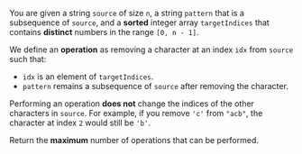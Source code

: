 You are given a string `source` of size `n`, a string `pattern` that is a subsequence of `source`, and a **sorted** integer array `targetIndices` that contains **distinct** numbers in the range `[0, n - 1]`.

We define an **operation** as removing a character at an index `idx` from `source` such that:

- `idx` is an element of `targetIndices`.
- `pattern` remains a subsequence of `source` after removing the character.

Performing an operation **does not** change the indices of the other characters in `source`. For example, if you remove `'c'` from `"acb"`, the character at index `2` would still be `'b'`.

Return the **maximum** number of operations that can be performed.